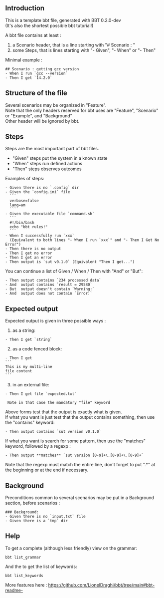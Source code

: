 
## Introduction  

This is a template bbt file, generated with BBT 0.2.0-dev  
(It's also the shortest possible bbt tutorial!)

A bbt file contains at least :  
1. a Scenario header, that is a line starting with "# Scenario : "  
2. some Steps, that is lines starting with "- Given", "- When" or "- Then"  

Minimal example :  

    ## Scenario : getting gcc version  
    - When I run `gcc --version`  
    - Then I get `14.2.0`  

## Structure of the file  

Several scenarios may be organized in "Feature".  
Note that the only headers reserved for bbt uses are "Feature", "Scenario" or "Example", and "Background"  
Other header will be ignored by bbt.  

## Steps  

Steps are the most important part of bbt files.  
- "Given" steps put the system in a known state  
- "When"  steps run defined actions  
- "Then"  steps observes outcomes  

Examples of steps:  

    - Given there is no `.config` dir
    - Given the `config.ini` file
      ```
      verbose=false
      lang=am
      ```
    - Given the executable file `command.sh`
      ```
      #!/bin/bash
      echo "bbt rules!"
      ```
    - When I successfully run `xxx`
      (Equivalent to both lines "- When I run `xxx`" and "- Then I Get No Error")
    - Then there is no output
    - Then I get no error
    - Then I get an error
    - Then output is `sut v0.1.0` (Equivalent "Then I get...")

You can continue a list of Given / When / Then with "And" or "But":  

    - Then output contains `234 processed data`
    - And  output contains `result = 29580`
    - But  output doesn't contain `Warning:`
    - And  output does not contain `Error:`  

## Expected output  

Expected output is given in three possible ways :  
  1. as a string:

    - Then I get `string`

  2. as a code fenced block:

    - Then I get
    ```
    This is my multi-line
    file content
    ```

  3. in an external file:

    - Then I get file `expected.txt`  

     Note in that case the mandatory "file" keyword  

Above forms test that the output is exactly what is given.  
If what you want is just test that the output contains something, then use the "contains" keyword:  

    - Then output contains `sut version v0.1.0`  

If what you want is search for some pattern, then use the "matches" keyword, followed by a regexp :  

    - Then output **matches** `sut version [0-9]+\.[0-9]+\.[0-9]+`  

Note that the regexp must match the entire line,
don't forget to put ".*" at the beginning or at the end if necessary.  

## Background  

Preconditions common to several scenarios may be put in a Background section, before scenarios :  

    ### Background:  
    - Given there is no `input.txt` file  
    - Given there is a `tmp` dir  

## Help  

To get a complete (although less friendly) view on the grammar:  

    bbt list_grammar  

And the to get the list of keywords:  

    bbt list_keywords  

More features here : https://github.com/LionelDraghi/bbt/tree/main#bbt-readme-
